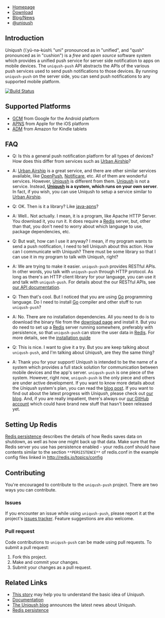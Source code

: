 - [Homepage](http://uniqush.org)
- [Download](http://uniqush.org/downloads.html)
- [Blog/News](http://blog.uniqush.org)
- [@uniqush](http://twitter.com/uniqush)

## Introduction ##

*Uniqush* (\ˈyü-nə-ku̇sh\ "uni" pronounced as in "unified", and "qush" pronounced as
in "cushion") is a _free_ and _open source_ software system which provides
a unified push service for server side notification to apps on mobile devices.
The `uniqush-push` API abstracts the APIs of the various push services used
to send push notifications to those devices. By running `uniqush-push` on the
server side, you can send push notifications to any supported mobile platform.

[![Build Status](https://travis-ci.org/uniqush/uniqush-push.svg?branch=master)](https://travis-ci.org/uniqush/uniqush-push)

## Supported Platforms ##

- [GCM](http://developer.android.com/guide/google/gcm/index.html) from Google for the Android platform
- [APNS](http://developer.apple.com/library/mac/#documentation/NetworkingInternet/Conceptual/RemoteNotificationsPG/ApplePushService/ApplePushService.html) from Apple for the iOS platform
- [ADM](https://developer.amazon.com/sdk/adm.html) from Amazon for Kindle tablets

## FAQ ##

- Q: Is this a general push notification platform for all types of devices? How does this differ
  from services such as [Urban Airship](http://urbanairship.com)?
- A: [Urban Airship](http://urbanairship.com) is a great service, and there are
  other similar services available, like [OpenPush](http://openpush.im/),
[Notificare](https://notifica.re/), etc. All of them are wonderful services.
However, [Uniqush](http://uniqush.org) is different from them.
[Uniqush](http://uniqush.org) is not a service. Instead,
**[Uniqush](http://uniqush.org) is a system, which runs on your own
server**. In fact, if you wish, you can use Uniqush to setup a service similar to [Urban Airship](http://urbanairship.com).

- Q: OK. Then is it a library? Like
  [java-apns](https://github.com/notnoop/java-apns)?
- A: Well.. Not actually. I mean, it is a program, like Apache HTTP Server. You download it, you run it. It does require a [Redis](http://redis.io/) server, but, other than that, you don't need to worry about which language to use, package dependencies, etc.

- Q: But wait, how can I use it anyway? I mean, if my program wants to send
  a push notification, I need to tell Uniqush about this action. How can I
  communicate with Uniqush? There must be some library so that I can use it
  in my program to talk with Uniqush, right?
- A: We are trying to make it easier. `uniqush-push` provides RESTful APIs. In
  other words, you talk with `uniqush-push` through HTTP protocol. As long as
there's an HTTP client library for your language, you can use it and talk with
`uniqush-push`. For details about the our RESTful APIs, see [our API
documentation](http://uniqush.org/documentation/usage.html).

- Q: Then that's cool. But I noticed that you are using [Go](http://golang.org) programming language. Do I need to install [Go](http://golang.org) compiler and other stuff to run `uniqush-push`?
- A: No. There are no installation dependencies. All you need to do is to download the
  binary file from the [download page](http://uniqush.org/downloads.html) and
install it. But you do need to set up a [Redis](http://redis.io) server running
somewhere, preferably with persistence, so that `uniqush-push` can store the
user data in [Redis](http://redis.io). For more details, see the
[installation guide](http://uniqush.org/documentation/install.html)

- Q: This is nice. I want to give it a try. But you are keep talking about `uniqush-push`, and I'm talking about *Uniqush*, are they the same thing?
- A: Thank you for your support! *Uniqush* is intended to be the name of a
  system which provides a full stack solution for communication between mobile
devices and the app's server. `uniqush-push` is one piece of the system.
However, right now, `uniqush-push` is the only piece and others are under
active development. If you want to know more details about the *Uniqush*
system's plan, you can read the [blog
post](http://blog.uniqush.org/uniqush-after-go1.html). If you want to find out
about the latest progress with *Uniqush*, please check out [our
 blog](http://blog.uniqush.org/). And, if you are really impatient, there's
 always our [our GitHub account](http://github.com/naemakram) which could have
 brand new stuff that hasn't been released yet.

## Setting Up Redis ##

[Redis persistence](http://redis.io/topics/persistence) describes the details
of how Redis saves data on shutdown, as well as how one might back up that
data. Make sure that the Redis server you use has persistence enabled - your
redis.conf should have contents similar to the section `**PERSISTENCE**` of
redis.conf in the example config files linked in http://redis.io/topics/config

## Contributing ##

You're encouraged to contribute to the `uniqush-push` project. There are two ways you can contribute.

### Issues ###

If you encounter an issue while using `uniqush-push`, please report it at the project's [issues tracker](https://github.com/naemakram/uniqush-push/issues). Feature suggestions are also welcome.

### Pull request ###

Code contributions to `uniqush-push` can be made using pull requests. To submit a pull request:

1. Fork this project.
2. Make and commit your changes.
3. Submit your changes as a pull request.

## Related Links ##
- [This story](http://uniqush.org/documentation/intro.html) may help you to understand
the basic idea of *Uniqush*.
- [Documentation](http://uniqush.org/documentation/index.html)
- [The Uniqush blog](http://blog.uniqush.org) announces the latest news about Uniqush.
- [Redis persistence](http://redis.io/topics/persistence)
